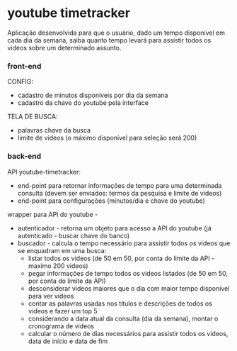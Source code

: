 # youtube timetracker
Aplicação desenvolvida para que o usuário, dado um tempo disponível em cada dia da semana, saiba quanto tempo levará para assistir todos os videos sobre um determinado assunto.


### front-end

CONFIG: 
- cadastro de minutos disponíveis por dia da semana
- cadastro da chave do youtube pela interface
	
TELA DE BUSCA:
- palavras chave da busca
- limite de videos (o máximo disponível para seleção será 200)

### back-end

API youtube-timetracker:
- end-point para retornar informações de tempo para uma determinada consulta (devem ser enviados: termos da pesquisa e limite de videos)
- end-point para configurações (minutos/dia e chave do youtube)


wrapper para API do youtube - 
- autenticador - retorna um objeto para acesso a API do youtube (já autenticado - buscar chave do banco)
- buscador - calcula o tempo necessário para assistir todos os videos que se enquadram em uma busca:
    * listar todos os videos (de 50 em 50, por conta do limite da API - maxímo 200 videos)
    * pegar informações de tempo todos os videos listados (de 50 em 50, por conta do limite da API)
    * desconsiderar videos maiores que o dia com maior tempo disponível para ver videos
    * contar as palavras usadas nos títulos e descrições de todos os videos e fazer um top 5
    * considerando a data atual da consulta (dia da semana), montar o cronograma de videos
    * calcular o número de dias necessários para assistir todos os videos, data de início e data de fim
